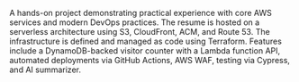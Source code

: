 A hands-on project demonstrating practical experience with core AWS services and modern DevOps practices. The resume is hosted on a serverless architecture using S3, CloudFront, ACM, and Route 53. The infrastructure is defined and managed as code using Terraform. Features include a DynamoDB-backed visitor counter with a Lambda function API, automated deployments via GitHub Actions, AWS WAF, testing via Cypress, and AI summarizer.
